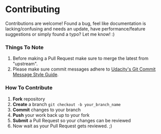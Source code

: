 # Contributing

Contributions are welcome! Found a bug, feel like documentation is lacking/confusing and needs an update, have performance/feature suggestions or simply found a typo? Let me know! :)

### Things To Note

1. Before making a Pull Request make sure to merge the latest from "upstream".
2. Please make sure commit messages adhere to [Udacity's Git Commit Message Style Guide](http://udacity.github.io/git-styleguide/).

### How To Contribute

1. **Fork** repository
2. **Create** a branch `git checkout -b your_branch_name`
3. **Commit** changes to your branch
4. **Push** your work back up to your fork
5. **Submit** a Pull Request so your changes can be reviewed
6. Now wait as your Pull Request gets reviewed. ;)
